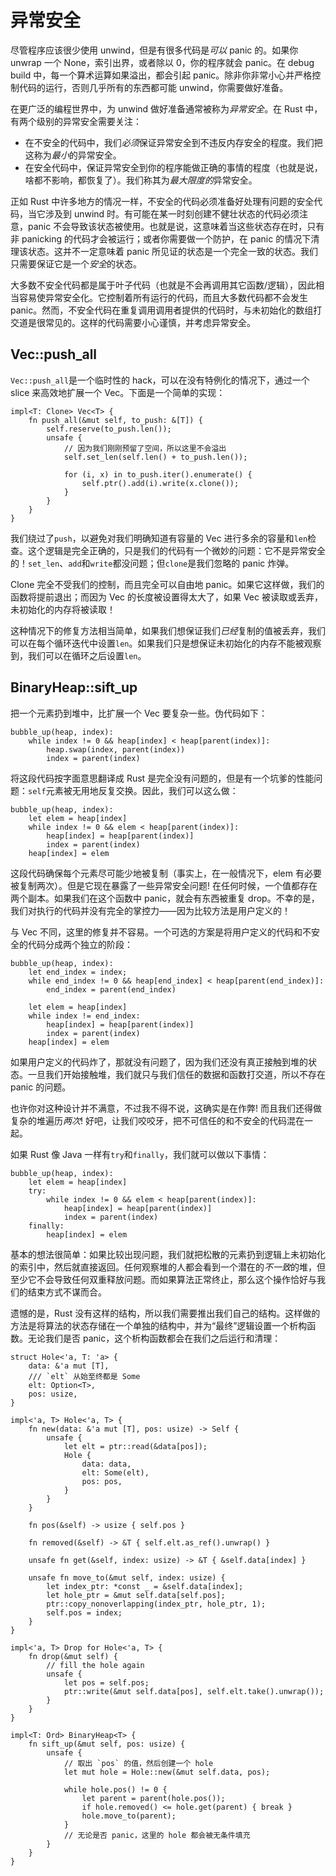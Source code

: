 # 异常安全

尽管程序应该很少使用 unwind，但是有很多代码是*可以* panic 的。如果你 unwrap 一个 None，索引出界，或者除以 0，你的程序就会 panic。在 debug build 中，每一个算术运算如果溢出，都会引起 panic。除非你非常小心并严格控制代码的运行，否则几乎所有的东西都可能 unwind，你需要做好准备。

在更广泛的编程世界中，为 unwind 做好准备通常被称为*异常安全*。在 Rust 中，有两个级别的异常安全需要关注：

* 在不安全的代码中，我们*必须*保证异常安全到不违反内存安全的程度。我们把这称为*最小*的异常安全。
* 在安全代码中，保证异常安全到你的程序能做正确的事情的程度（也就是说，啥都不影响，都恢复了）。我们称其为*最大限度的*异常安全。

正如 Rust 中许多地方的情况一样，不安全的代码必须准备好处理有问题的安全代码，当它涉及到 unwind 时。有可能在某一时刻创建不健壮状态的代码必须注意，panic 不会导致该状态被使用。也就是说，这意味着当这些状态存在时，只有非 panicking 的代码才会被运行；或者你需要做一个防护，在 panic 的情况下清理该状态。这并不一定意味着 panic 所见证的状态是一个完全一致的状态。我们只需要保证它是一个*安全*的状态。

大多数不安全代码都是属于叶子代码（也就是不会再调用其它函数/逻辑），因此相当容易使异常安全化。它控制着所有运行的代码，而且大多数代码都不会发生 panic。然而，不安全代码在重复调用调用者提供的代码时，与未初始化的数组打交道是很常见的。这样的代码需要小心谨慎，并考虑异常安全。

## Vec::push_all

`Vec::push_all`是一个临时性的 hack，可以在没有特例化的情况下，通过一个 slice 来高效地扩展一个 Vec。下面是一个简单的实现：

<!-- ignore: simplified code -->
```rust,ignore
impl<T: Clone> Vec<T> {
    fn push_all(&mut self, to_push: &[T]) {
        self.reserve(to_push.len());
        unsafe {
            // 因为我们刚刚预留了空间，所以这里不会溢出
            self.set_len(self.len() + to_push.len());

            for (i, x) in to_push.iter().enumerate() {
                self.ptr().add(i).write(x.clone());
            }
        }
    }
}
```

我们绕过了`push`，以避免对我们明确知道有容量的 Vec 进行多余的容量和`len`检查。这个逻辑是完全正确的，只是我们的代码有一个微妙的问题：它不是异常安全的！`set_len`、`add`和`write`都没问题；但`clone`是我们忽略的 panic 炸弹。

Clone 完全不受我们的控制，而且完全可以自由地 panic。如果它这样做，我们的函数将提前退出；而因为 Vec 的长度被设置得太大了，如果 Vec 被读取或丢弃，未初始化的内存将被读取！

这种情况下的修复方法相当简单，如果我们想保证我们*已经*复制的值被丢弃，我们可以在每个循环迭代中设置`len`。如果我们只是想保证未初始化的内存不能被观察到，我们可以在循环之后设置`len`。

## BinaryHeap::sift_up

把一个元素扔到堆中，比扩展一个 Vec 要复杂一些。伪代码如下：

```text
bubble_up(heap, index):
    while index != 0 && heap[index] < heap[parent(index)]:
        heap.swap(index, parent(index))
        index = parent(index)
```

将这段代码按字面意思翻译成 Rust 是完全没有问题的，但是有一个坑爹的性能问题：`self`元素被无用地反复交换。因此，我们可以这么做：

```text
bubble_up(heap, index):
    let elem = heap[index]
    while index != 0 && elem < heap[parent(index)]:
        heap[index] = heap[parent(index)]
        index = parent(index)
    heap[index] = elem
```

这段代码确保每个元素尽可能少地被复制（事实上，在一般情况下，elem 有必要被复制两次）。但是它现在暴露了一些异常安全问题! 在任何时候，一个值都存在两个副本。如果我们在这个函数中 panic，就会有东西被重复 drop。不幸的是，我们对执行的代码并没有完全的掌控力——因为比较方法是用户定义的！

与 Vec 不同，这里的修复并不容易。一个可选的方案是将用户定义的代码和不安全的代码分成两个独立的阶段：

```text
bubble_up(heap, index):
    let end_index = index;
    while end_index != 0 && heap[end_index] < heap[parent(end_index)]:
        end_index = parent(end_index)

    let elem = heap[index]
    while index != end_index:
        heap[index] = heap[parent(index)]
        index = parent(index)
    heap[index] = elem
```

如果用户定义的代码炸了，那就没有问题了，因为我们还没有真正接触到堆的状态。一旦我们开始接触堆，我们就只与我们信任的数据和函数打交道，所以不存在 panic 的问题。

也许你对这种设计并不满意，不过我不得不说，这确实是在作弊! 而且我们还得做复杂的堆遍历*两次*! 好吧，让我们咬咬牙，把不可信任的和不安全的代码混在一起。

如果 Rust 像 Java 一样有`try`和`finally`，我们就可以做以下事情：

```text
bubble_up(heap, index):
    let elem = heap[index]
    try:
        while index != 0 && elem < heap[parent(index)]:
            heap[index] = heap[parent(index)]
            index = parent(index)
    finally:
        heap[index] = elem
```

基本的想法很简单：如果比较出现问题，我们就把松散的元素扔到逻辑上未初始化的索引中，然后就直接返回。任何观察堆的人都会看到一个潜在的*不一致*的堆，但至少它不会导致任何双重释放问题。而如果算法正常终止，那么这个操作恰好与我们的结束方式不谋而合。

遗憾的是，Rust 没有这样的结构，所以我们需要推出我们自己的结构。这样做的方法是将算法的状态存储在一个单独的结构中，并为“最终”逻辑设置一个析构函数。无论我们是否 panic，这个析构函数都会在我们之后运行和清理：

<!-- ignore: simplified code -->
```rust,ignore
struct Hole<'a, T: 'a> {
    data: &'a mut [T],
    /// `elt` 从始至终都是 Some
    elt: Option<T>,
    pos: usize,
}

impl<'a, T> Hole<'a, T> {
    fn new(data: &'a mut [T], pos: usize) -> Self {
        unsafe {
            let elt = ptr::read(&data[pos]);
            Hole {
                data: data,
                elt: Some(elt),
                pos: pos,
            }
        }
    }

    fn pos(&self) -> usize { self.pos }

    fn removed(&self) -> &T { self.elt.as_ref().unwrap() }

    unsafe fn get(&self, index: usize) -> &T { &self.data[index] }

    unsafe fn move_to(&mut self, index: usize) {
        let index_ptr: *const _ = &self.data[index];
        let hole_ptr = &mut self.data[self.pos];
        ptr::copy_nonoverlapping(index_ptr, hole_ptr, 1);
        self.pos = index;
    }
}

impl<'a, T> Drop for Hole<'a, T> {
    fn drop(&mut self) {
        // fill the hole again
        unsafe {
            let pos = self.pos;
            ptr::write(&mut self.data[pos], self.elt.take().unwrap());
        }
    }
}

impl<T: Ord> BinaryHeap<T> {
    fn sift_up(&mut self, pos: usize) {
        unsafe {
            // 取出 `pos` 的值，然后创建一个 hole
            let mut hole = Hole::new(&mut self.data, pos);

            while hole.pos() != 0 {
                let parent = parent(hole.pos());
                if hole.removed() <= hole.get(parent) { break }
                hole.move_to(parent);
            }
            // 无论是否 panic，这里的 hole 都会被无条件填充
        }
    }
}
```
